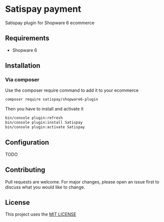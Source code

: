 # Satispay payment

Satispay plugin for Shopware 6 ecommerce


## Requirements

- Shopware 6

## Installation


### Via composer
Use the composer require command to add it to your ecommerce

```bash
composer require satispay/shopware6-plugin
```

Then you have to install and activate it
```bash
bin/console plugin:refresh
bin/console plugin:install Satispay
bin/console plugin:activate Satispay
```

## Configuration

TODO


## Contributing
Pull requests are welcome. For major changes, please open an issue first to discuss what you would like to change.

## License
This project uses the [MIT LICENSE](LICENSE)
